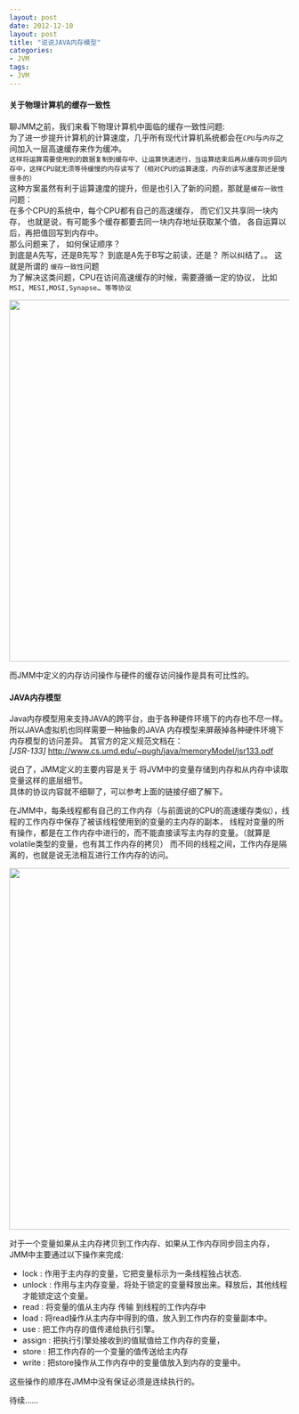 ```yaml
---
layout: post
date: 2012-12-10
layout: post
title: "说说JAVA内存模型"
categories:
- JVM
tags:
- JVM
---
```


#### 关于物理计算机的缓存一致性
聊JMM之前，我们来看下物理计算机中面临的缓存一致性问题:  
 为了进一步提升计算机的计算速度，几乎所有现代计算机系统都会在`CPU`与`内存`之间加入一层高速缓存来作为缓冲。  
  `这样将运算需要使用到的数据复制到缓存中、让运算快速进行，当运算结束后再从缓存同步回内存中，这样CPU就无须等待缓慢的内存读写了（相对CPU的运算速度，内存的读写速度那还是慢很多的）`  
 这种方案虽然有利于运算速度的提升，但是也引入了新的问题，那就是`缓存一致性`问题：   
 在多个CPU的系统中，每个CPU都有自己的高速缓存， 而它们又共享同一块内存， 也就是说，有可能多个缓存都要去同一块内存地址获取某个值， 各自运算以后，再把值回写到内存中。   
 那么问题来了， 如何保证顺序？  
 到底是A先写，还是B先写？ 到底是A先于B写之前读，还是？ 所以纠结了。。 这就是所谓的 `缓存一致性`问题  
 为了解决这类问题，CPU在访问高速缓存的时候，需要遵循一定的协议， 比如`MSI, MESI,MOSI,Synapse… 等等协议`
   
 <img src="http://i01.lw.aliimg.com/wj/ur/urwj_c1a837e1_534_194.jpg" width="650px"/>
 
 而JMM中定义的内存访问操作与硬件的缓存访问操作是具有可比性的。  
 
#### JAVA内存模型
Java内存模型用来支持JAVA的跨平台，由于各种硬件环境下的内存也不尽一样。所以JAVA虚拟机也同样需要一种抽象的JAVA 内存模型来屏蔽掉各种硬件环境下内存模型的访问差异。 其官方的定义规范文档在：  
_[JSR-133]_ <http://www.cs.umd.edu/~pugh/java/memoryModel/jsr133.pdf>  

说白了，JMM定义的主要内容是关于 将JVM中的变量存储到内存和从内存中读取变量这样的底层细节。  
具体的协议内容就不细聊了，可以参考上面的链接仔细了解下。

在JMM中，每条线程都有自己的工作内存（与前面说的CPU的高速缓存类似），线程的工作内存中保存了被该线程使用到的变量的主内存的副本， 线程对变量的所有操作，都是在工作内存中进行的，而不能直接读写主内存的变量。（就算是volatile类型的变量，也有其工作内存的拷贝） 而不同的线程之间，工作内存是隔离的，也就是说无法相互进行工作内存的访问。

<img src="http://i01.lw.aliimg.com/z5/ur/urz5_2de5f62a_558_217.jpg" width="650px"/>  

对于一个变量如果从主内存拷贝到工作内存、如果从工作内存同步回主内存，JMM中主要通过以下操作来完成:      

* lock : 作用于主内存的变量，它把变量标示为一条线程独占状态.  
* unlock : 作用与主内存变量，将处于锁定的变量释放出来。释放后，其他线程才能锁定这个变量。
* read : 将变量的值从主内存 传输 到线程的工作内存中
* load : 将read操作从主内存中得到的值，放入到工作内存的变量副本中。
* use : 把工作内存的值传递给执行引擎。
* assign : 把执行引擎处接收到的值赋值给工作内存的变量，
* store : 把工作内存的一个变量的值传送给主内存
* write : 把store操作从工作内存中的变量值放入到内存的变量中。

这些操作的顺序在JMM中没有保证必须是连续执行的。 

待续……


